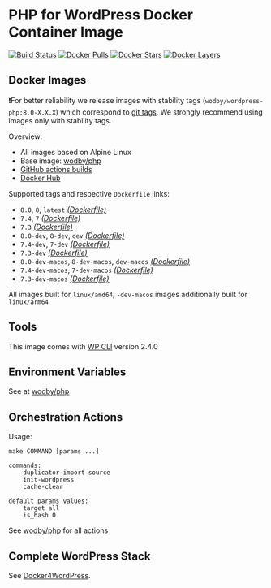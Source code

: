 # PHP for WordPress Docker Container Image

[![Build Status](https://github.com/wodby/wordpress-php/workflows/Build%20docker%20image/badge.svg)](https://github.com/wodby/wordpress-php/actions)
[![Docker Pulls](https://img.shields.io/docker/pulls/wodby/wordpress-php.svg)](https://hub.docker.com/r/wodby/wordpress-php)
[![Docker Stars](https://img.shields.io/docker/stars/wodby/wordpress-php.svg)](https://hub.docker.com/r/wodby/wordpress-php)
[![Docker Layers](https://images.microbadger.com/badges/image/wodby/wordpress-php.svg)](https://microbadger.com/images/wodby/wordpress-php)

## Docker Images

❗For better reliability we release images with stability tags (`wodby/wordpress-php:8.0-X.X.X`) which correspond to [git tags](https://github.com/wodby/wordpress-php/releases). We strongly recommend using images only with stability tags. 

Overview:

- All images based on Alpine Linux
- Base image: [wodby/php](https://github.com/wodby/php)
- [GitHub actions builds](https://github.com/wodby/wordpress-php/actions) 
- [Docker Hub](https://hub.docker.com/r/wodby/wordpress-php)

[_(Dockerfile)_]: https://github.com/wodby/wordpress-php/tree/master/Dockerfile

Supported tags and respective `Dockerfile` links:

- `8.0`, `8`, `latest` [_(Dockerfile)_]
- `7.4`, `7` [_(Dockerfile)_]
- `7.3` [_(Dockerfile)_]
- `8.0-dev`, `8-dev`, `dev` [_(Dockerfile)_]
- `7.4-dev`, `7-dev` [_(Dockerfile)_]
- `7.3-dev` [_(Dockerfile)_]
- `8.0-dev-macos`, `8-dev-macos`, `dev-macos` [_(Dockerfile)_]
- `7.4-dev-macos`, `7-dev-macos` [_(Dockerfile)_]
- `7.3-dev-macos` [_(Dockerfile)_]

All images built for `linux/amd64`, `-dev-macos` images additionally built for `linux/arm64`

## Tools

This image comes with [WP CLI](https://github.com/wp-cli/wp-cli) version 2.4.0

## Environment Variables

See at [wodby/php](https://github.com/wodby/php)

## Orchestration Actions

Usage:
```
make COMMAND [params ...]
 
commands:
    duplicator-import source
    init-wordpress   
    cache-clear
    
default params values:
    target all
    is_hash 0 
```

See [wodby/php](https://github.com/wodby/php) for all actions

## Complete WordPress Stack

See [Docker4WordPress](https://github.com/wodby/docker4wordpress).
